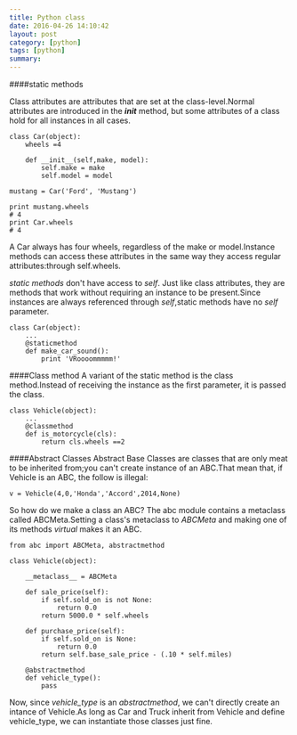 ```yaml
---
title: Python class
date: 2016-04-26 14:10:42
layout: post
category: [python]
tags: [python]
summary: 
---
```


####static methods

Class attributes are attributes that are set at the class-level.Normal attributes are introduced in the *__init__* method, but some attributes of a class hold for all instances in all cases.

	class Car(object):
		wheels =4
		
		def __init__(self,make, model):
			self.make = make
			self.model = model
			
	mustang = Car('Ford', 'Mustang')
	
	print mustang.wheels
	# 4
	print Car.wheels
	# 4
A Car always has four wheels, regardless of the make or model.Instance methods can access these attributes in the same way they access regular attributes:through self.wheels.

	
*static methods* don't have access to *self*. Just like class attributes, they are methods that work without requiring an instance to be present.Since instances are always referenced through *self*,static methods have no *self* parameter.

	class Car(object):
		...
		@staticmethod
		def make_car_sound():
			print 'VRoooommmmm!'

####Class method
A variant of the static method is the class method.Instead of receiving the instance as the first parameter, it is passed the class.
	
	class Vehicle(object):
		...
		@classmethod
		def is_motorcycle(cls):
			return cls.wheels ==2
			
			
####Abstract Classes
Abstract Base Classes are classes that are only meat to be inherited from;you can't create instance of an ABC.That mean that, if Vehicle is an ABC, the follow is illegal:
	
	v = Vehicle(4,0,'Honda','Accord',2014,None)

So how do we make a class an ABC?
The abc module contains a metaclass called ABCMeta.Setting a class's metaclass to *ABCMeta* and making one of its methods *virtual* makes it an ABC.

	from abc import ABCMeta, abstractmethod
	
	class Vehicle(object):
		
		__metaclass__ = ABCMeta
		
		def sale_price(self):
			if self.sold_on is not None:
				return 0.0
			return 5000.0 * self.wheels
		
		def purchase_price(self):
			if self.sold_on is None:
				return 0.0 
			return self.base_sale_price - (.10 * self.miles)
		
		@abstractmethod
		def vehicle_type():
			pass
			

Now, since *vehicle_type* is an *abstractmethod*, we can't directly create an intance of Vehicle.As long as Car and Truck inherit from Vehicle and define vehicle_type, we can instantiate those classes just fine.
	